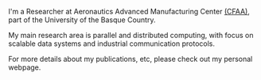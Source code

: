 <!--### Endika Tapia Fernandez-->

I'm a Researcher at Aeronautics Advanced Manufacturing Center [(CFAA)](https://cfaa.eus/), part of the University of the Basque Country.

My main research area is parallel and distributed computing, with focus on scalable data systems and industrial communication protocols.

For more details about my publications, etc, please check out my personal webpage.

<!--
**endikatapia/endikatapia** is a ✨ _special_ ✨ repository because its `README.md` (this file) appears on your GitHub profile.

Here are some ideas to get you started:

- 🔭 I’m currently working on ...
- 🌱 I’m currently learning ...
- 👯 I’m looking to collaborate on ...
- 🤔 I’m looking for help with ...
- 💬 Ask me about ...
- 📫 How to reach me: ...
- 😄 Pronouns: ...
- ⚡ Fun fact: ...
-->

